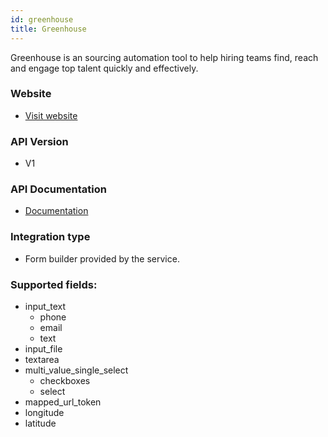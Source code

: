 ```yaml
---
id: greenhouse
title: Greenhouse
---
```


Greenhouse is an sourcing automation tool to help hiring teams find, reach and engage top talent quickly and effectively.

### Website

* [Visit website](https://www.greenhouse.io/)

### API Version

* V1

### API Documentation

* [Documentation](https://developers.greenhouse.io/job-board.html)

### Integration type

* Form builder provided by the service.

### Supported fields:
* input_text
	* phone
	* email
	* text
* input_file
* textarea
* multi_value_single_select
	* checkboxes
	* select
* mapped_url_token
* longitude
* latitude

